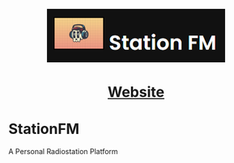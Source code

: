 <div align="center">
	<p align=center>
	<img src="./readme.png">
	</p>
	<h1><a href="https://surgoi.github.io/SurGOI">Website</a></h1>
</div>

# StationFM
A Personal Radiostation Platform

